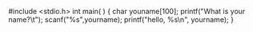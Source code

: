 #include <stdio.h>
int main( )
{
char youname[100];
printf("What is your name?\t");
scanf("%s",yourname);
printf("hello, %s\n", yourname);
}
